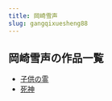```yaml
---
title: 岡崎雪声
slug: gangqixuesheng88
---
```


## 岡崎雪声の作品一覧

- [子供の霊](zigongnoling1b)
- [死神](sishen9a)

